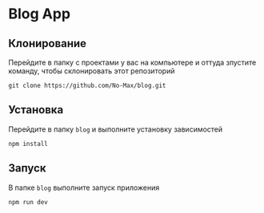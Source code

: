 # Blog App
## Клонирование
Перейдите в папку с проектами у вас на компьютере и оттуда зпустите команду, чтобы склонировать этот репозиторий
```
git clone https://github.com/No-Max/blog.git
```
## Установка
Перейдите в папку `blog` и выполните установку зависимостей
```
npm install
```
## Запуск
В папке `blog` выполните запуск приложения
```
npm run dev
```
